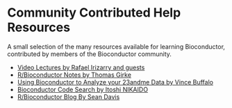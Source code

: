 <h1><img src="/images/icons/help.gif" alt="" />Community Contributed Help Resources</h1>

A small selection of the many resources available for learning Bioconductor,
contributed by members of the Bioconductor community.


* [Video Lectures by Rafael Irizarry and guests](http://www.youtube.com/user/RafalabChannel?feature=watch)
* [R/Bioconductor Notes by Thomas Girke](http://manuals.bioinformatics.ucr.edu/home/R_BioCondManual)
* [Using Bioconductor to Analyze your 23andme Data by Vince Buffalo](http://www.vincebuffalo.com/notes/2012/03/12/23andme-bioconductor.html)
* [Bioconductor Code Search by Itoshi NIKAIDO](http://search.bioconductor.jp/)
* [R/Bioconductor Blog By Sean Davis](http://watson.nci.nih.gov/~sdavis/)